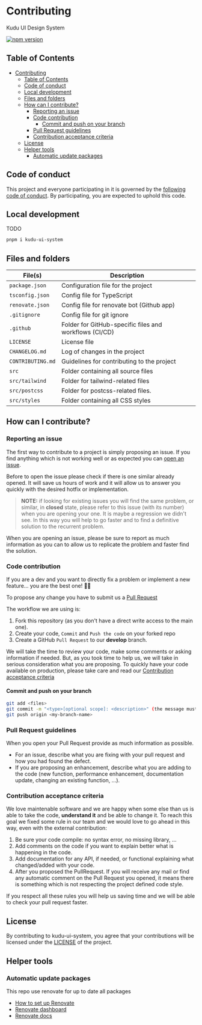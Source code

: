 # Contributing

Kudu UI Design System

<a href="https://www.npmjs.com/package/kudu/ui-system"><img src="https://img.shields.io/npm/v/kudu/ui-system?style=flat&logo=npm" alt="npm version" /></a>

## Table of Contents

- [Contributing](#contributing)
  - [Table of Contents](#table-of-contents)
  - [Code of conduct](#code-of-conduct)
  - [Local development](#local-development)
  - [Files and folders](#files-and-folders)
  - [How can I contribute?](#how-can-i-contribute)
    - [Reporting an issue](#reporting-an-issue)
    - [Code contribution](#code-contribution)
      - [Commit and push on your branch](#commit-and-push-on-your-branch)
    - [Pull Request guidelines](#pull-request-guidelines)
    - [Contribution acceptance criteria](#contribution-acceptance-criteria)
  - [License](#license)
  - [Helper tools](#helper-tools)
    - [Automatic update packages](#automatic-update-packages)

## Code of conduct

This project and everyone participating in it is governed by the [following code of conduct](CODE_OF_CONDUCT.md). By participating, you are expected to uphold this code.

## Local development

TODO

```sh
pnpm i kudu-ui-system
```

## Files and folders

| File(s)           | Description                                            |
| ----------------- | ------------------------------------------------------ |
| `package.json`    | Configuration file for the project                     |
| `tsconfig.json`   | Config file for TypeScript                             |
| `renovate.json`   | Config file for renovate bot (Github app)              |
| `.gitignore`      | Config file for git ignore                             |
| `.github`         | Folder for GitHub-specific files and workflows (CI/CD) |
| `LICENSE`         | License file                                           |
| `CHANGELOG.md`    | Log of changes in the project                          |
| `CONTRIBUTING.md` | Guidelines for contributing to the project             |
| `src`             | Folder containing all source files                     |
| `src/tailwind`    | Folder for tailwind-related files                      |
| `src/postcss`     | Folder for postcss-related files.                      |
| `src/styles`      | Folder containing all CSS styles                       |

## How can I contribute?

### Reporting an issue

The first way to contribute to a project is simply proposing an issue. If you find anything which is not working well or as expected you can [open an issue](https://github.com/kudu-consultant/kudu-ui-system/issues/new).

Before to open the issue please check if there is one similar already opened. It will save us hours of work and it will allow us to answer you quickly with the desired hotfix or implementation.

> **NOTE:** if looking for existing issues you will find the same problem, or similar, in **closed** state, please refer to this issue (with its number) when you are opening your one. It is maybe a regression we didn't see. In this way you will help to go faster and to find a definitive solution to the recurrent problem.

When you are opening an issue, please be sure to report as much information as you can to allow us to replicate the problem and faster find the solution.

### Code contribution

If you are a dev and you want to directly fix a problem or implement a new feature... you are the best one! :clap::clap:

To propose any change you have to submit us a [Pull Request](https://help.github.com/articles/about-pull-requests/)

The workflow we are using is:

1. Fork this repository (as you don't have a direct write access to the main one).
2. Create your code, `Commit` and `Push the code` on your forked repo
3. Create a GitHub `Pull Request` to our **develop** branch.

We will take the time to review your code, make some comments or asking information if needed. But, as you took time to help us, we will take in serious consideration what you are proposing.
To quickly have your code available on production, please take care and read our [Contribution acceptance criteria](#contribution-acceptance-criteria)

#### Commit and push on your branch

```bash
git add <files>
git commit -m "<type>[optional scope]: <description>" (the message must follow https://www.conventionalcommits.org guidelines)
git push origin <my-branch-name>
```

### Pull Request guidelines

When you open your Pull Request provide as much information as possible.

- For an issue, describe what you are fixing with your pull request and how you had found the defect.
- If you are proposing an enhancement, describe what you are adding to the code (new function, performance enhancement, documentation update, changing an existing function, ...).

### Contribution acceptance criteria

We love maintenable software and we are happy when some else than us is able to take the code, **understand it** and be able to change it.
To reach this goal we fixed some rule in our team and we would love to go ahead in this way, even with the external contribution:

1. Be sure your code compile: no syntax error, no missing library, ...
2. Add comments on the code if you want to explain better what is happening in the code.
3. Add documentation for any API, if needed, or functional explaining what changed/added with your code.
4. After you proposed the PullRequest. If you will receive any mail or find any automatic comment on the Pull Request you opened, it means there is something which is not respecting the project defined code style.

If you respect all these rules you will help us saving time and we will be able to check your pull request faster.

## License

By contributing to kudu-ui-system, you agree that your contributions will be licensed
under the [LICENSE](LICENSE) of the project.

## Helper tools

### Automatic update packages

This repo use renovate for up to date all packages

- [How to set up Renovate](https://github.com/renovatebot/tutorial)
- [Renovate dashboard](https://developer.mend.io/github/kudu-consultant/landing)
- [Renovate docs](https://docs.renovatebot.com/)
